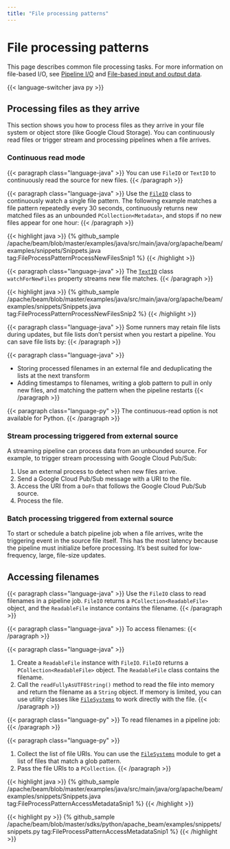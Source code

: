 ```yaml
---
title: "File processing patterns"
---
```

<!--
Licensed under the Apache License, Version 2.0 (the "License");
you may not use this file except in compliance with the License.
You may obtain a copy of the License at

http://www.apache.org/licenses/LICENSE-2.0

Unless required by applicable law or agreed to in writing, software
distributed under the License is distributed on an "AS IS" BASIS,
WITHOUT WARRANTIES OR CONDITIONS OF ANY KIND, either express or implied.
See the License for the specific language governing permissions and
limitations under the License.
-->

# File processing patterns

This page describes common file processing tasks. For more information on file-based I/O, see [Pipeline I/O](/documentation/programming-guide/#pipeline-io) and [File-based input and output data](/documentation/programming-guide/#file-based-data).

{{< language-switcher java py >}}

## Processing files as they arrive

This section shows you how to process files as they arrive in your file system or object store (like Google Cloud Storage). You can continuously read files or trigger stream and processing pipelines when a file arrives.

### Continuous read mode

{{< paragraph class="language-java" >}}
You can use `FileIO` or `TextIO` to continuously read the source for new files.
{{< /paragraph >}}

{{< paragraph class="language-java" >}}
Use the [`FileIO`](https://beam.apache.org/releases/javadoc/current/org/apache/beam/sdk/io/FileIO.html) class to continuously watch a single file pattern. The following example matches a file pattern repeatedly every 30 seconds, continuously returns new matched files as an unbounded `PCollection<Metadata>`, and stops if no new files appear for one hour:
{{< /paragraph >}}

{{< highlight java >}}
{% github_sample /apache/beam/blob/master/examples/java/src/main/java/org/apache/beam/examples/snippets/Snippets.java tag:FileProcessPatternProcessNewFilesSnip1
%}
{{< /highlight >}}

{{< paragraph class="language-java" >}}
The [`TextIO`](https://beam.apache.org/releases/javadoc/current/org/apache/beam/sdk/io/TextIO.html) class `watchForNewFiles` property streams new file matches.
{{< /paragraph >}}

{{< highlight java >}}
{% github_sample /apache/beam/blob/master/examples/java/src/main/java/org/apache/beam/examples/snippets/Snippets.java tag:FileProcessPatternProcessNewFilesSnip2
%}
{{< /highlight >}}

{{< paragraph class="language-java" >}}
Some runners may retain file lists during updates, but file lists don’t persist when you restart a pipeline. You can save file lists by:
{{< /paragraph >}}

{{< paragraph class="language-java" >}}
* Storing processed filenames in an external file and deduplicating the lists at the next transform
* Adding timestamps to filenames, writing a glob pattern to pull in only new files, and matching the pattern when the pipeline restarts
{{< /paragraph >}}

{{< paragraph class="language-py" >}}
The continuous-read option is not available for Python.
{{< /paragraph >}}

### Stream processing triggered from external source

A streaming pipeline can process data from an unbounded source. For example, to trigger stream processing with Google Cloud Pub/Sub:

1. Use an external process to detect when new files arrive.
1. Send a Google Cloud Pub/Sub message with a URI to the file.
1. Access the URI from a `DoFn` that follows the Google Cloud Pub/Sub source.
1. Process the file.

### Batch processing triggered from external source

To start or schedule a batch pipeline job when a file arrives, write the triggering event in the source file itself. This has the most latency because the pipeline must initialize before processing. It’s best suited for low-frequency, large, file-size updates.

## Accessing filenames

{{< paragraph class="language-java" >}}
Use the `FileIO` class to read filenames in a pipeline job. `FileIO` returns a `PCollection<ReadableFile>` object, and the `ReadableFile` instance contains the filename.
{{< /paragraph >}}

{{< paragraph class="language-java" >}}
To access filenames:
{{< /paragraph >}}

{{< paragraph class="language-java" >}}
1. Create a `ReadableFile` instance with `FileIO`. `FileIO` returns a `PCollection<ReadableFile>` object. The `ReadableFile` class contains the filename.
1. Call the `readFullyAsUTF8String()` method to read the file into memory and return the filename as a `String` object. If memory is limited, you can use utility classes like [`FileSystems`](https://beam.apache.org/releases/javadoc/current/org/apache/beam/sdk/io/FileSystems.html) to work directly with the file.
{{< /paragraph >}}

{{< paragraph class="language-py" >}}
To read filenames in a pipeline job:
{{< /paragraph >}}

{{< paragraph class="language-py" >}}
1. Collect the list of file URIs. You can use the [`FileSystems`](https://beam.apache.org/releases/pydoc/current/apache_beam.io.filesystems.html?highlight=filesystems#module-apache_beam.io.filesystems) module to get a list of files that match a glob pattern.
1. Pass the file URIs to a `PCollection`.
{{< /paragraph >}}

{{< highlight java >}}
{% github_sample /apache/beam/blob/master/examples/java/src/main/java/org/apache/beam/examples/snippets/Snippets.java tag:FileProcessPatternAccessMetadataSnip1
%}
{{< /highlight >}}

{{< highlight py >}}
{% github_sample /apache/beam/blob/master/sdks/python/apache_beam/examples/snippets/snippets.py tag:FileProcessPatternAccessMetadataSnip1
%}
{{< /highlight >}}